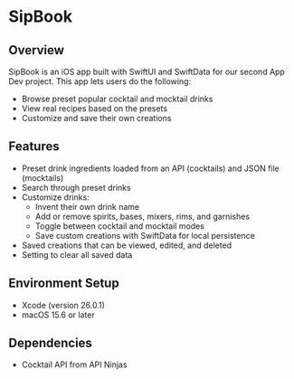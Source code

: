# SipBook

## Overview

SipBook is an iOS app built with SwiftUI and SwiftData for our second App Dev project. This app lets users do the following:
- Browse preset popular cocktail and mocktail drinks
- View real recipes based on the presets
- Customize and save their own creations

## Features

- Preset drink ingredients loaded from an API (cocktails) and JSON file (mocktails)
- Search through preset drinks
- Customize drinks:
    - Invent their own drink name
    - Add or remove spirits, bases, mixers, rims, and garnishes
    - Toggle between cocktail and mocktail modes
    - Save custom creations with SwiftData for local persistence
- Saved creations that can be viewed, edited, and deleted
- Setting to clear all saved data

## Environment Setup

- Xcode (version 26.0.1)
- macOS 15.6 or later

## Dependencies

- Cocktail API from API Ninjas

